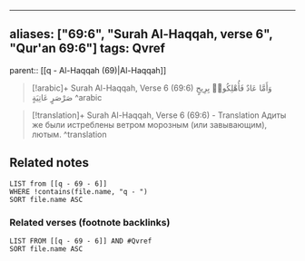 
---
aliases: ["69:6", "Surah Al-Haqqah, verse 6", "Qur'an 69:6"]
tags: Qvref
---

parent:: [[q - Al-Haqqah (69)|Al-Haqqah]]

> [!arabic]+ Surah Al-Haqqah, Verse 6 (69:6)
> <span class="quran-arabic">وَأَمَّا عَادٌ فَأُهْلِكُوا۟ بِرِيحٍ صَرْصَرٍ عَاتِيَةٍ</span>
^arabic

> [!translation]+ Surah Al-Haqqah, Verse 6 (69:6) - Translation
> Адиты же были истреблены ветром морозным (или завывающим), лютым.
^translation



## Related notes
```dataview
LIST from [[q - 69 - 6]]
WHERE !contains(file.name, "q - ")
SORT file.name ASC
```

### Related verses (footnote backlinks)
```dataview
LIST FROM [[q - 69 - 6]] AND #Qvref
SORT file.name ASC
```

